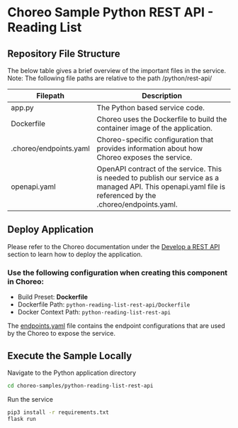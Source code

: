 # Choreo Sample Python REST API - Reading List

## Repository File Structure

The below table gives a brief overview of the important files in the service.\
Note: The following file paths are relative to the path /python/rest-api/

| Filepath               | Description                                                                                                                                                  |
| ---------------------- | ------------------------------------------------------------------------------------------------------------------------------------------------------------ |
| app.py                 | The Python based service code.                                                                                                                               |
| Dockerfile             | Choreo uses the Dockerfile to build the container image of the application.                                                                                  |
| .choreo/endpoints.yaml | Choreo-specific configuration that provides information about how Choreo exposes the service.                                                                |
| openapi.yaml           | OpenAPI contract of the service. This is needed to publish our service as a managed API. This openapi.yaml file is referenced by the .choreo/endpoints.yaml. |

## Deploy Application

Please refer to the Choreo documentation under the [Develop a REST API](https://wso2.com/choreo/docs/develop-components/develop-services/develop-a-rest-api/#step-1-create-a-service-component-from-a-dockerfile) section to learn how to deploy the application.

### Use the following configuration when creating this component in Choreo:

- Build Preset: **Dockerfile**
- Dockerfile Path: `python-reading-list-rest-api/Dockerfile`
- Docker Context Path: `python-reading-list-rest-api`

The [endpoints.yaml](.choreo/endpoints.yaml) file contains the endpoint configurations that are used by the Choreo to expose the service.

## Execute the Sample Locally

Navigate to the Python application directory

```bash
cd choreo-samples/python-reading-list-rest-api
```

Run the service

```bash
pip3 install -r requirements.txt
flask run
```
